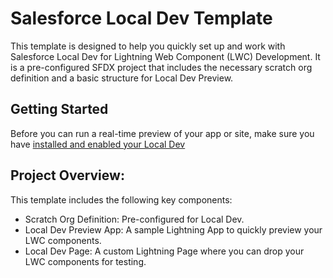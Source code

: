 # Salesforce Local Dev Template
This template is designed to help you quickly set up and work with Salesforce Local Dev for Lightning Web Component (LWC) Development. It is a pre-configured SFDX project that includes the necessary scratch org definition and a basic structure for Local Dev Preview.

## Getting Started
Before you can run a real-time preview of your app or site, make sure you have [installed and enabled your Local Dev](https://developer.salesforce.com/docs/platform/lwc/guide/get-started-test-components.html)

## Project Overview:
This template includes the following key components:
* Scratch Org Definition: Pre-configured for Local Dev.
* Local Dev Preview App: A sample Lightning App to quickly preview your LWC components.
* Local Dev Page: A custom Lightning Page where you can drop your LWC components for testing.
